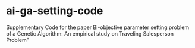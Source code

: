 # ai-ga-setting-code
Supplementary Code for the paper Bi-objective parameter setting problem of a Genetic Algorithm: An empirical study on Traveling Salesperson Problem"
